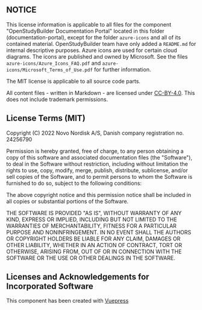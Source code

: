 ## NOTICE

This license information is applicable to all files for the component "OpenStudyBuilder Documentation Portal" located in this folder (documentation-portal), except for the folder `azure-icons` and all of its contained material. OpenStudyBuilder team have only added a `README.md` for internal descriptive purposes. Azure icons are used for certain cloud diagrams. The icons are published and owned by Microsoft. See the files `azure-icons/Azure_Icons_FAQ.pdf` and `azure-icons/Microsoft_Terms_of_Use.pdf` for further information.

The MIT license is applicable to all source code parts.

All content files - written in Markdown - are licensed under [CC-BY-4.0](https://creativecommons.org/licenses/by/4.0/). This does not include trademark permissions.

## License Terms (MIT)

Copyright (C) 2022 Novo Nordisk A/S, Danish company registration no. 24256790

Permission is hereby granted, free of charge, to any person obtaining a copy of this software and associated documentation files (the "Software"), to deal in the Software without restriction, including without limitation the rights to use, copy, modify, merge, publish, distribute, sublicense, and/or sell copies of the Software, and to permit persons to whom the Software is furnished to do so, subject to the following conditions:

The above copyright notice and this permission notice shall be included in all copies or substantial portions of the Software.

THE SOFTWARE IS PROVIDED "AS IS", WITHOUT WARRANTY OF ANY KIND, EXPRESS OR IMPLIED, INCLUDING BUT NOT LIMITED TO THE WARRANTIES OF MERCHANTABILITY, FITNESS FOR A PARTICULAR PURPOSE AND NONINFRINGEMENT. IN NO EVENT SHALL THE AUTHORS OR COPYRIGHT HOLDERS BE LIABLE FOR ANY CLAIM, DAMAGES OR OTHER LIABILITY, WHETHER IN AN ACTION OF CONTRACT, TORT OR OTHERWISE, ARISING FROM, OUT OF OR IN CONNECTION WITH THE SOFTWARE OR THE USE OR OTHER DEALINGS IN THE SOFTWARE.

## Licenses and Acknowledgements for Incorporated Software

This component has been created with [Vuepress](https://github.com/vuejs/vuepress)


